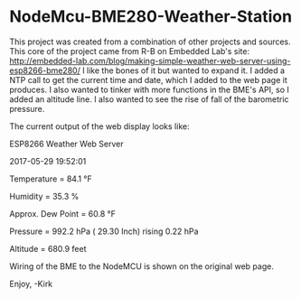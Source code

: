 # NodeMcu-BME280-Weather-Station
This project was created from a combination of other projects and sources.
This core of the project came from R-B on Embedded Lab's site:
   http://embedded-lab.com/blog/making-simple-weather-web-server-using-esp8266-bme280/
I like the bones of it but wanted to expand it. I added a NTP call to get the current
time and date, which I added to the web page it produces. I also wanted to tinker with
more functions in the BME's API, so I added an altitude line. I also wanted to see the
rise of fall of the barometric pressure.

The current output of the web display looks like:

ESP8266 Weather Web Server

2017-05-29 19:52:01

Temperature = 84.1 °F

Humidity = 35.3 %

Approx. Dew Point = 60.8 °F

Pressure = 992.2 hPa ( 29.30 Inch) rising 0.22 hPa

Altitude = 680.9 feet

Wiring of the BME to the NodeMCU is shown on the original web page.

Enjoy,
-Kirk
